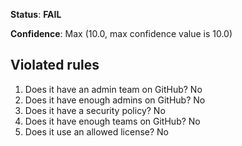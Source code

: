 **Status**: **FAIL**

**Confidence**: Max (10.0, max confidence value is 10.0)

## Violated rules

1.  Does it have an admin team on GitHub? No
1.  Does it have enough admins on GitHub? No
1.  Does it have a security policy? No
1.  Does it have enough teams on GitHub? No
1.  Does it use an allowed license? No
